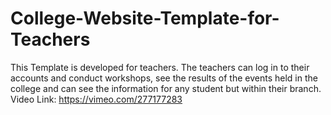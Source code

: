 # College-Website-Template-for-Teachers
This Template is developed for teachers. The teachers can log in to their accounts and conduct workshops, see the results of the events held in the college and can see the information for any student but within their branch.
Video Link: https://vimeo.com/277177283
